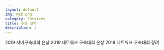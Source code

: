 ```yaml
---
layout: default
img: Web.png
category: Services
title: 수상 실적
description: |
---
```

2019 서버구축대회 은상
2019 네트워크 구축대회 은상
2018 네트워크 구축대회 장려
